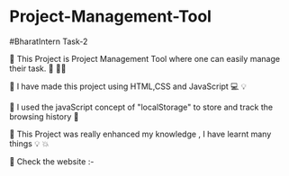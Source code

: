# Project-Management-Tool

#BharatIntern Task-2

🔹 This Project is Project Management Tool where one can easily manage their task. 📑 👨‍💻 

🔹 I have made this project using HTML,CSS and JavaScript 💻 💡 

🔹  I used the javaScript concept of "localStorage" to store and track the browsing history 🔎 

🔹 This Project was really enhanced my knowledge , I have learnt many things 💡 💥 

🔶 Check the website :-
